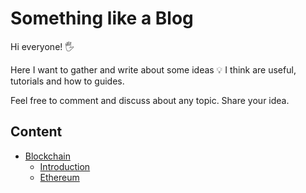 # Something like a Blog

Hi everyone! 🖐

Here I want to gather and write about some ideas 💡 I think are useful, tutorials and how to guides.

Feel free to comment and discuss about any topic. Share your idea.

## Content

-   [Blockchain](./Blockchain/Blockchain.md)
    -   [Introduction](./Blockchain/Introduction.md)
    -   [Ethereum](./Blockchain/Ethereum.md)
